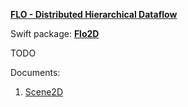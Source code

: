 **[FLO - Distributed Hierarchical Dataflow](https://github.com/kk-0129/Flo)**

Swift package: **[Flo2D](README.md)**

TODO

Documents:
1. [Scene2D](Docs/1.md)
